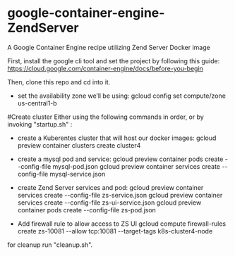 # google-container-engine-ZendServer
A Google Container Engine recipe utilizing Zend Server Docker image 


First, install the google cli tool and set the project by following this guide:
https://cloud.google.com/container-engine/docs/before-you-begin

Then, clone this repo and cd into it.

- set the availability zone we’ll be using:
gcloud config set compute/zone us-central1-b

#Create cluster
Either using the following commands in order, or by invoking "startup.sh" :

- create a Kuberentes cluster that will host our docker images:
gcloud preview container clusters create cluster4

- create a mysql pod and service:
gcloud preview container pods create --config-file mysql-pod.json
gcloud preview container services create --config-file mysql-service.json

- create Zend Server services and pod:
gcloud preview container services create --config-file zs-service.json
gcloud preview container services create --config-file zs-ui-service.json
gcloud preview container pods create --config-file zs-pod.json

- Add firewall rule to allow access to ZS UI
gcloud compute firewall-rules create zs-10081 --allow tcp:10081 --target-tags k8s-cluster4-node

for cleanup run "cleanup.sh".

